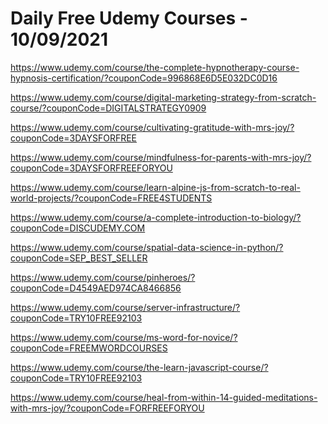# Daily Free Udemy Courses - 10/09/2021

https://www.udemy.com/course/the-complete-hypnotherapy-course-hypnosis-certification/?couponCode=996868E6D5E032DC0D16
https://www.udemy.com/course/digital-marketing-strategy-from-scratch-course/?couponCode=DIGITALSTRATEGY0909
https://www.udemy.com/course/cultivating-gratitude-with-mrs-joy/?couponCode=3DAYSFORFREE
https://www.udemy.com/course/mindfulness-for-parents-with-mrs-joy/?couponCode=3DAYSFORFREEFORYOU
https://www.udemy.com/course/learn-alpine-js-from-scratch-to-real-world-projects/?couponCode=FREE4STUDENTS
https://www.udemy.com/course/a-complete-introduction-to-biology/?couponCode=DISCUDEMY.COM
https://www.udemy.com/course/spatial-data-science-in-python/?couponCode=SEP_BEST_SELLER
https://www.udemy.com/course/pinheroes/?couponCode=D4549AED974CA8466856
https://www.udemy.com/course/server-infrastructure/?couponCode=TRY10FREE92103
https://www.udemy.com/course/ms-word-for-novice/?couponCode=FREEMWORDCOURSES
https://www.udemy.com/course/the-learn-javascript-course/?couponCode=TRY10FREE92103
https://www.udemy.com/course/heal-from-within-14-guided-meditations-with-mrs-joy/?couponCode=FORFREEFORYOU
